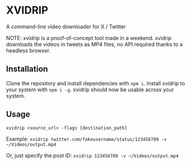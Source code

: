 # XVIDRIP 
A command-line video downloader for X / Twitter

NOTE: xvidrip is a proof-of-concept tool made in a weekend.
xvidrip downloads the videos in tweets as MP4 files, no API required thanks to a headless browser.

## Installation
Clone the repository and install dependencies with `npm i`. Install xvidrip to your system with `npm i -g`. xvidrip should now be usable across your system.



## Usage 

`xvidrip <source_url> -flags [destination_path]`

Example: `xvidrip twitter.com/fakeusername/status/123456789 -v ~/Videos/output.mp4`

Or, just specify the post ID: `xvidrip 123456789 -v ~/Videos/output.mp4`